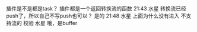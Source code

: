
插件是不是都是task？ 插件都是一个返回转换流的函数
21:43
水星
转换流已经push了，所以自己不写push也可以？ 是的
21:48
水星
上面为什么没有进入 不支持流的 校验 
水星
哦，是buffer 
